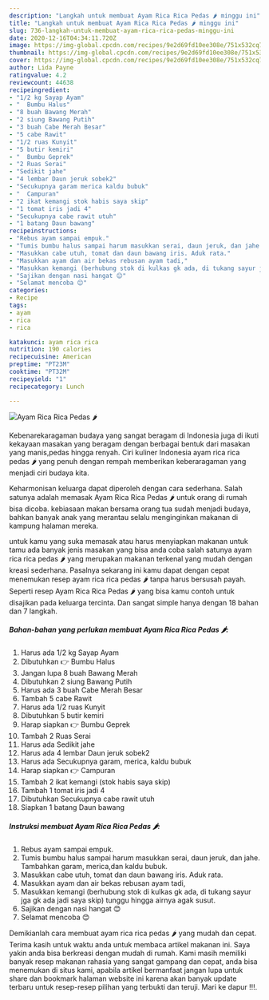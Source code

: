 ```yaml
---
description: "Langkah untuk membuat Ayam Rica Rica Pedas 🌶 minggu ini"
title: "Langkah untuk membuat Ayam Rica Rica Pedas 🌶 minggu ini"
slug: 736-langkah-untuk-membuat-ayam-rica-rica-pedas-minggu-ini
date: 2020-12-16T04:34:11.720Z
image: https://img-global.cpcdn.com/recipes/9e2d69fd10ee308e/751x532cq70/ayam-rica-rica-pedas-🌶-foto-resep-utama.jpg
thumbnail: https://img-global.cpcdn.com/recipes/9e2d69fd10ee308e/751x532cq70/ayam-rica-rica-pedas-🌶-foto-resep-utama.jpg
cover: https://img-global.cpcdn.com/recipes/9e2d69fd10ee308e/751x532cq70/ayam-rica-rica-pedas-🌶-foto-resep-utama.jpg
author: Lida Payne
ratingvalue: 4.2
reviewcount: 44638
recipeingredient:
- "1/2 kg Sayap Ayam"
- "  Bumbu Halus"
- "8 buah Bawang Merah"
- "2 siung Bawang Putih"
- "3 buah Cabe Merah Besar"
- "5 cabe Rawit"
- "1/2 ruas Kunyit"
- "5 butir kemiri"
- "  Bumbu Geprek"
- "2 Ruas Serai"
- "Sedikit jahe"
- "4 lembar Daun jeruk sobek2"
- "Secukupnya garam merica kaldu bubuk"
- "  Campuran"
- "2 ikat kemangi stok habis saya skip"
- "1 tomat iris jadi 4"
- "Secukupnya cabe rawit utuh"
- "1 batang Daun bawang"
recipeinstructions:
- "Rebus ayam sampai empuk."
- "Tumis bumbu halus sampai harum masukkan serai, daun jeruk, dan jahe. Tambahkan garam, merica,dan kaldu bubuk."
- "Masukkan cabe utuh, tomat dan daun bawang iris. Aduk rata."
- "Masukkan ayam dan air bekas rebusan ayam tadi,"
- "Masukkan kemangi (berhubung stok di kulkas gk ada, di tukang sayur jga gk ada jadi saya skip) tunggu hingga airnya agak susut."
- "Sajikan dengan nasi hangat 😊"
- "Selamat mencoba 😊"
categories:
- Recipe
tags:
- ayam
- rica
- rica

katakunci: ayam rica rica 
nutrition: 190 calories
recipecuisine: American
preptime: "PT23M"
cooktime: "PT32M"
recipeyield: "1"
recipecategory: Lunch

---
```



![Ayam Rica Rica Pedas 🌶](https://img-global.cpcdn.com/recipes/9e2d69fd10ee308e/751x532cq70/ayam-rica-rica-pedas-🌶-foto-resep-utama.jpg)

Kebenarekaragaman budaya yang sangat beragam di Indonesia juga di ikuti kekayaan masakan yang beragam dengan berbagai bentuk dari masakan yang manis,pedas hingga renyah. Ciri kuliner Indonesia ayam rica rica pedas 🌶 yang penuh dengan rempah memberikan keberaragaman yang menjadi ciri budaya kita.


Keharmonisan keluarga dapat diperoleh dengan cara sederhana. Salah satunya adalah memasak Ayam Rica Rica Pedas 🌶 untuk orang di rumah bisa dicoba. kebiasaan makan bersama orang tua sudah menjadi budaya, bahkan banyak anak yang merantau selalu menginginkan makanan di kampung halaman mereka.



untuk kamu yang suka memasak atau harus menyiapkan makanan untuk tamu ada banyak jenis masakan yang bisa anda coba salah satunya ayam rica rica pedas 🌶 yang merupakan makanan terkenal yang mudah dengan kreasi sederhana. Pasalnya sekarang ini kamu dapat dengan cepat menemukan resep ayam rica rica pedas 🌶 tanpa harus bersusah payah.
Seperti resep Ayam Rica Rica Pedas 🌶 yang bisa kamu contoh untuk disajikan pada keluarga tercinta. Dan sangat simple hanya dengan 18 bahan dan 7 langkah.


<!--inarticleads1-->

##### Bahan-bahan yang perlukan membuat Ayam Rica Rica Pedas 🌶:

1. Harus ada 1/2 kg Sayap Ayam
1. Dibutuhkan  👉 Bumbu Halus
1. Jangan lupa 8 buah Bawang Merah
1. Dibutuhkan 2 siung Bawang Putih
1. Harus ada 3 buah Cabe Merah Besar
1. Tambah 5 cabe Rawit
1. Harus ada 1/2 ruas Kunyit
1. Dibutuhkan 5 butir kemiri
1. Harap siapkan  👉 Bumbu Geprek
1. Tambah 2 Ruas Serai
1. Harus ada Sedikit jahe
1. Harus ada 4 lembar Daun jeruk sobek2
1. Harus ada Secukupnya garam, merica, kaldu bubuk
1. Harap siapkan  👉 Campuran
1. Tambah 2 ikat kemangi (stok habis saya skip)
1. Tambah 1 tomat iris jadi 4
1. Dibutuhkan Secukupnya cabe rawit utuh
1. Siapkan 1 batang Daun bawang




<!--inarticleads2-->

##### Instruksi membuat  Ayam Rica Rica Pedas 🌶:

1. Rebus ayam sampai empuk.
1. Tumis bumbu halus sampai harum masukkan serai, daun jeruk, dan jahe. Tambahkan garam, merica,dan kaldu bubuk.
1. Masukkan cabe utuh, tomat dan daun bawang iris. Aduk rata.
1. Masukkan ayam dan air bekas rebusan ayam tadi,
1. Masukkan kemangi (berhubung stok di kulkas gk ada, di tukang sayur jga gk ada jadi saya skip) tunggu hingga airnya agak susut.
1. Sajikan dengan nasi hangat 😊
1. Selamat mencoba 😊




Demikianlah cara membuat ayam rica rica pedas 🌶 yang mudah dan cepat. Terima kasih untuk waktu anda untuk membaca artikel makanan ini. Saya yakin anda bisa berkreasi dengan mudah di rumah. Kami masih memiliki banyak resep makanan rahasia yang sangat gampang dan cepat, anda bisa menemukan di situs kami, apabila artikel bermanfaat jangan lupa untuk share dan bookmark halaman website ini karena akan banyak update terbaru untuk resep-resep pilihan yang terbukti dan teruji. Mari ke dapur !!!. 
